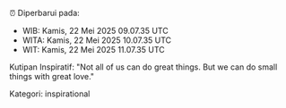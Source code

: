 ⏰ Diperbarui pada:
- WIB: Kamis, 22 Mei 2025 09.07.35 UTC
- WITA: Kamis, 22 Mei 2025 10.07.35 UTC
- WIT: Kamis, 22 Mei 2025 11.07.35 UTC

Kutipan Inspiratif:
"Not all of us can do great things. But we can do small things with great love."


Kategori: inspirational

